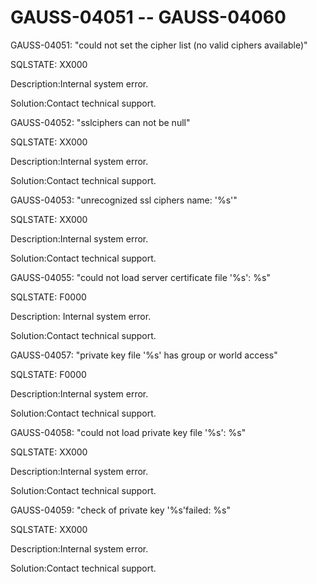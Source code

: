 # GAUSS-04051 -- GAUSS-04060<a name="EN-US_TOPIC_0302073102"></a>

GAUSS-04051: "could not set the cipher list \(no valid ciphers available\)"

SQLSTATE: XX000

Description:Internal system error.

Solution:Contact technical support.

GAUSS-04052: "sslciphers can not be null"

SQLSTATE: XX000

Description:Internal system error.

Solution:Contact technical support.

GAUSS-04053: "unrecognized ssl ciphers name: '%s'"

SQLSTATE: XX000

Description:Internal system error.

Solution:Contact technical support.

GAUSS-04055: "could not load server certificate file '%s': %s"

SQLSTATE: F0000

Description: Internal system error.

Solution:Contact technical support.

GAUSS-04057: "private key file '%s' has group or world access"

SQLSTATE: F0000

Description:Internal system error.

Solution:Contact technical support.

GAUSS-04058: "could not load private key file '%s': %s"

SQLSTATE: XX000

Description:Internal system error.

Solution:Contact technical support.

GAUSS-04059: "check of private key '%s'failed: %s"

SQLSTATE: XX000

Description:Internal system error.

Solution:Contact technical support.

